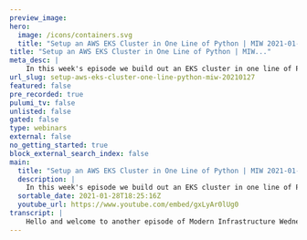 ```yaml
---
preview_image:
hero:
  image: /icons/containers.svg
  title: "Setup an AWS EKS Cluster in One Line of Python | MIW 2021-01-27"
title: "Setup an AWS EKS Cluster in One Line of Python | MIW..."
meta_desc: |
    In this week's episode we build out an EKS cluster in one line of Python using the new pulumi-eks library. If you're wondering where we've been the...
url_slug: setup-aws-eks-cluster-one-line-python-miw-20210127
featured: false
pre_recorded: true
pulumi_tv: false
unlisted: false
gated: false
type: webinars
external: false
no_getting_started: true
block_external_search_index: false
main:
  title: "Setup an AWS EKS Cluster in One Line of Python | MIW 2021-01-27"
  description: |
    In this week's episode we build out an EKS cluster in one line of Python using the new pulumi-eks library. If you're wondering where we've been the last few weeks on Modern Infrastructure Wednesday, we were on Howdy Partner a couple weeks ago: https://www.twitch.tv/videos/880259958 and last week we were on Docker's channel https://www.youtube.com/watch?v=t_mLNzug2ho  Today's example is in Python, but Pulumi makes it easy to stand up infrastructure in your favorite languages including TypeScript, JavaScript, C#, and Go - saving time over legacy tools like CloudFormation and Hashicorp Terraform.  https://www.pulumi.com/docs/get-started/?utm_campaign=PulumiTV&utm_source=youtube.com&utm_medium=video
  sortable_date: 2021-01-28T18:25:16Z
  youtube_url: https://www.youtube.com/embed/gxLyAr0lUg0
transcript: |
    Hello and welcome to another episode of Modern Infrastructure Wednesday. I'm your host, Lee Zen. Today we'll be covering creating Eks Clusters in just a single line of Python. We're showing off our new multi language capabilities where uh we can actually use existing libraries in Pulumi uh with other languages. So this original EKS library was actually built in uh no Js you can see here, I'm importing in Python and I installed the dependencies and all that's needed now is just to write the single line Pulumi Ks cluster. I'm going to export the Q config run Pulumi up and you can see that it proposes to create all these different resources. Uh I say yes and away it goes creating all the different resources. Now, uh we're gonna actually use this uh uh cluster, we're creating to actually deploy some things into cities. So we'll first start off by creating a name space. And you can see here, one of the cool things is I'm using the provider resource off of that cluster. So I'm actually, I'm actually telling uh the uh resources to use that Cuber provider provided by uh the EK A cluster. So I have the name space. I'm going to create a deployment. Uh I'm just gonna fast forward through here. Uh Just, you know, setting up all the things that I need for the deployment. Uh And then we're gonna wait for the cluster to complete. So you can see uh the cluster is done. Uh It took about 14 minutes uh to create everything and now we're going to deploy our community resources. So I run, pulling me up again and uh it's gonna, you know, deploy the game space and then deployment and we're actually going to run into an issue here uh As you'll see because uh I didn't specify a selector. And so pretty clear from the error message, what I have to go do, I'm gonna go back and edit my metadata to add uh the appropriate labels and selectors. So here we go, adding the labels uh into the various places that uh you know, to clarify how you look, you can see it and we factor the code very easily uh to, you know, use a variable there. And then I'll, I'll just make sure that I have the selector specified. So now when I run pulling me up again, uh I can actually hit uh yes. And now this time my deployment will succeed. So that's all well and good. Uh How do I actually uh see what's going on on the, on the, on the cluster? I can just use Q cuddle uh you can see, I actually took that Q config uh exported it into this file and run Q cuddle. And then now I'm trying to get deployments, but obviously there's nothing in the default name space. So let's actually go and export the name space. We did that. Now we can actually use that variable. Uh And here we go, there's our deployment. So yeah, really, just in a few simple lines of code, it was super easy to get an EKS cluster up and running and then deploy our capability resources to it. I hope you enjoyed this episode of modern infrastructure Wednesday and we'll see you next week.
---
```

